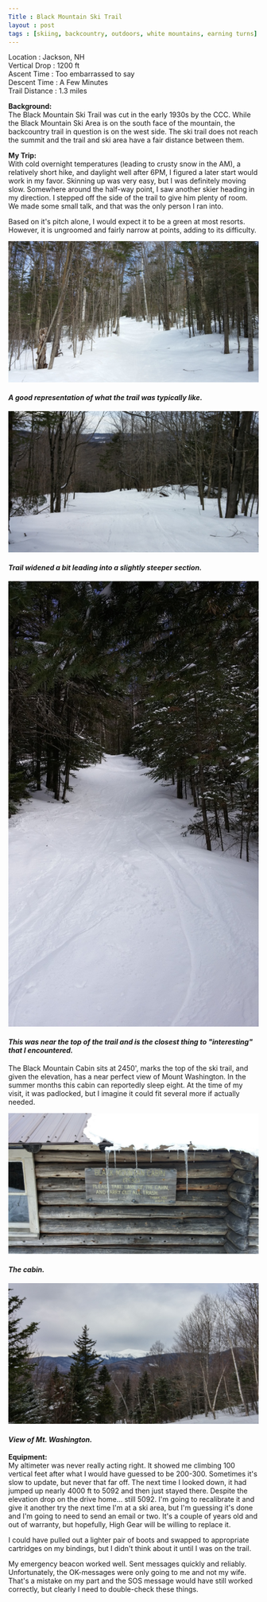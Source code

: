 ```yaml
---
Title : Black Mountain Ski Trail
layout : post
tags : [skiing, backcountry, outdoors, white mountains, earning turns]
---
```


Location : Jackson, NH<br/>
Vertical Drop : 1200 ft<br/>
Ascent Time : Too embarrassed to say<br/>
Descent Time : A Few Minutes<br/>
Trail Distance : 1.3 miles<br/>

**Background:**   
The Black Mountain Ski Trail was cut in the early 1930s by the CCC.  While the Black Mountain Ski Area is on the south face of the mountain, the backcountry trail in question is on the west side.  The ski trail does not reach the summit and the trail and ski area have a fair distance between them.

**My Trip:**   
With cold overnight temperatures (leading to crusty snow in the AM), a relatively short hike, and daylight well after 6PM, I figured a later start would work in my favor.  Skinning up was very easy, but I was definitely moving slow.  Somewhere around the half-way point, I saw another skier heading in my direction.  I stepped off the side of the trail to give him plenty of room.  We made some small talk, and that was the only person I ran into.

Based on it\'s pitch alone, I would expect it to be a green at most resorts.  However, it is ungroomed and fairly narrow at points, adding to its difficulty.

<img src="/assets/blackmtn_1.jpg" class="img-responsive" alt="Bottom half of the trail">
<h4><div class="small text-center"><em>A good representation of what the trail was typically like.</em></div></h4>

<img src="/assets/blackmtn_2.jpg" class="img-responsive" alt="Bottom half of the trail">
<h4><div class="small text-center"><em>Trail widened a bit leading into a slightly steeper section.</em></div></h4>

<img src="/assets/blackmtn_3.jpg" class="img-responsive" alt="Bottom half of the trail">
<h4><div class="small text-center"><em>This was near the top of the trail and is the closest thing to "interesting" that I encountered.</em></div></h4>

The Black Mountain Cabin sits at 2450\', marks the top of the ski trail, and given the elevation, has a near perfect view of Mount Washington.  In the summer months this cabin can reportedly sleep eight.  At the time of my visit, it was padlocked, but I imagine it could fit several more if actually needed.

<img src="/assets/blackmtn_4.jpg" class="img-responsive" alt="Bottom half of the trail">
<h4><div class="small text-center"><em>The cabin.</em></div></h4>

<img src="/assets/blackmtn_5.jpg" class="img-responsive" alt="Bottom half of the trail">
<h4><div class="small text-center"><em>View of Mt. Washington.</em></div></h4>

**Equipment:**  
My altimeter was never really acting right.  It showed me climbing 100 vertical feet after what I would have guessed to be 200-300.  Sometimes it\'s slow to update, but never that far off. The next time I looked down, it had jumped up nearly 4000 ft to 5092 and then just stayed there.  Despite the elevation drop on the drive home.\.\. still 5092.  I\'m going to recalibrate it and give it another try the next time I\'m at a ski area, but I\'m guessing it\'s done and I\'m going to need to send an email or two.  It\'s a couple of years old and out of warranty, but hopefully, High Gear will be willing to replace it.  

I could have pulled out a lighter pair of boots and swapped to appropriate cartridges on my bindings, but I didn\'t think about it until I was on the trail.  

My emergency beacon worked well.  Sent messages quickly and reliably.  Unfortunately, the OK-messages were only going to me and not my wife.  That\'s a mistake on my part and the SOS message would have still worked correctly, but clearly I need to double-check these things.  


